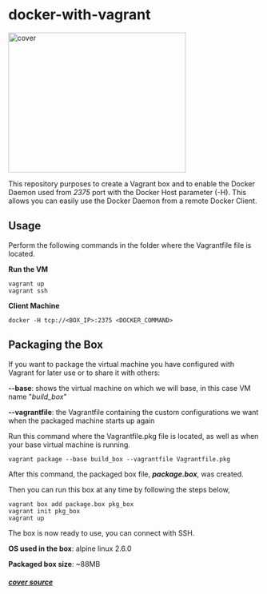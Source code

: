# docker-with-vagrant

<img src="https://technology.amis.nl/wp-content/uploads/2015/08/image70.png" alt="cover" width="355px" height="280px">


This repository purposes to create a Vagrant box and to enable the Docker Daemon used from _2375_ port with the Docker Host parameter (-H). This allows you can easily use the Docker Daemon from a remote Docker Client.

## Usage

Perform the following commands in the folder where the Vagrantfile file is located.

**Run the VM**
```shell
vagrant up
vagrant ssh
```

**Client Machine**

```shell
docker -H tcp://<BOX_IP>:2375 <DOCKER_COMMAND>
```

## Packaging the Box

If you want to package the virtual machine you have configured with Vagrant for later use or to share it with others: 

**--base**: shows the virtual machine on which we will base, in this case VM name "_build\_box_"

**--vagrantfile**: the Vagrantfile containing the custom configurations we want when the packaged machine starts up again

Run this command where the Vagrantfile.pkg file is located, as well as when your base virtual machine is running.

```shell
vagrant package --base build_box --vagrantfile Vagrantfile.pkg
```

After this command, the packaged box file, **_package.box_**, was created. 

Then you can run this box at any time by following the steps below,

```shell
vagrant box add package.box pkg_box
vagrant init pkg_box
vagrant up
```

The box is now ready to use, you can connect with SSH.

**OS used in the box**: alpine linux 2.6.0

**Packaged box size**: ~88MB

##### [cover source](https://technology.amis.nl/2015/08/22/first-steps-with-provisioning-of-docker-containers-using-vagrant-as-provider/)

